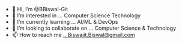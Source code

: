 - 👋 Hi, I’m @BBiswal-Git
- 👀 I’m interested in ... Computer Science Technology
- 🌱 I’m currently learning ... AI/ML & DevOps
- 💞️ I’m looking to collaborate on ... Computer Science & Technology
- 📫 How to reach me ...Biswajit.Biswal@gmail.com

<!---
BBiswal-Git/BBiswal-Git is a ✨ special ✨ repository because its `README.md` (this file) appears on your GitHub profile.
You can click the Preview link to take a look at your changes.
--->
